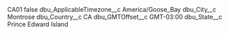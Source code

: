 <?xml version="1.0" encoding="UTF-8"?>
<CustomMetadata xmlns="http://soap.sforce.com/2006/04/metadata" xmlns:xsi="http://www.w3.org/2001/XMLSchema-instance" xmlns:xsd="http://www.w3.org/2001/XMLSchema">
    <label>CA01</label>
    <protected>false</protected>
    <values>
        <field>dbu_ApplicableTimezone__c</field>
        <value xsi:type="xsd:string">America/Goose_Bay</value>
    </values>
    <values>
        <field>dbu_City__c</field>
        <value xsi:type="xsd:string">Montrose</value>
    </values>
    <values>
        <field>dbu_Country__c</field>
        <value xsi:type="xsd:string">CA</value>
    </values>
    <values>
        <field>dbu_GMTOffset__c</field>
        <value xsi:type="xsd:string">GMT-03:00</value>
    </values>
    <values>
        <field>dbu_State__c</field>
        <value xsi:type="xsd:string">Prince Edward Island</value>
    </values>
</CustomMetadata>
